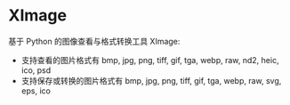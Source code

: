 # XImage
基于 Python 的图像查看与格式转换工具 XImage:

- 支持查看的图片格式有 bmp, jpg, png, tiff, gif, tga, webp, raw, nd2, heic, ico, psd
- 支持保存或转换的图片格式有 bmp, jpg, png, tiff, gif, tga, webp, raw, svg, eps, ico
